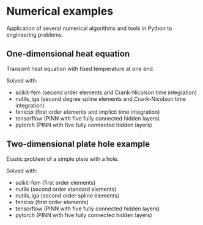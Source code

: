 # Numerical examples
Application of several numerical algorithms and tools in Python to engineering problems.

## One-dimensional heat equation
Transient heat equation with fixed temperature at one end. 

Solved with: 
- scikit-fem (second order elements and Crank-Nicolson time integration)
- nutils_iga (second degree spline elements and Crank-Nicolson time integration)
- fenicsx (first order elements and implicit time integration)
- tensorflow (PINN with five fully connected hidden layers)
- pytorch (PINN with five fully connected hidden layers)

## Two-dimensional plate hole example
Elastic problem of a simple plate with a hole.

Solved with: 
- scikit-fem (first order elements)
- nutils (second order standard elements)
- nutils_iga (second order spline elements)
- fenicsx (first order elements)
- tensorflow (PINN with five fully connected hidden layers)
- pytorch (PINN with five fully connected hidden layers)